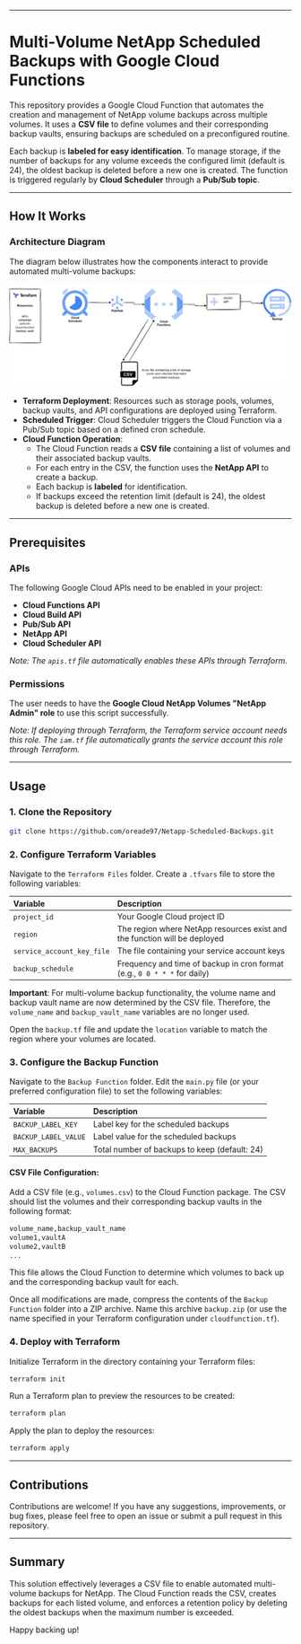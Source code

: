 -----

# Multi-Volume NetApp Scheduled Backups with Google Cloud Functions

This repository provides a Google Cloud Function that automates the creation and management of NetApp volume backups across multiple volumes. It uses a **CSV file** to define volumes and their corresponding backup vaults, ensuring backups are scheduled on a preconfigured routine.

Each backup is **labeled for easy identification**. To manage storage, if the number of backups for any volume exceeds the configured limit (default is 24), the oldest backup is deleted before a new one is created. The function is triggered regularly by **Cloud Scheduler** through a **Pub/Sub topic**.

-----

## How It Works

### Architecture Diagram

The diagram below illustrates how the components interact to provide automated multi-volume backups:

![Automated Hourly Backups](Automated_Hourly_Backups.drawio.png)


  * **Terraform Deployment**: Resources such as storage pools, volumes, backup vaults, and API configurations are deployed using Terraform.
  * **Scheduled Trigger**: Cloud Scheduler triggers the Cloud Function via a Pub/Sub topic based on a defined cron schedule.
  * **Cloud Function Operation**:
      * The Cloud Function reads a **CSV file** containing a list of volumes and their associated backup vaults.
      * For each entry in the CSV, the function uses the **NetApp API** to create a backup.
      * Each backup is **labeled** for identification.
      * If backups exceed the retention limit (default is 24), the oldest backup is deleted before a new one is created.

-----

## Prerequisites

### APIs

The following Google Cloud APIs need to be enabled in your project:

  * **Cloud Functions API**
  * **Cloud Build API**
  * **Pub/Sub API**
  * **NetApp API**
  * **Cloud Scheduler API**

*Note: The `apis.tf` file automatically enables these APIs through Terraform.*

### Permissions

The user needs to have the **Google Cloud NetApp Volumes "NetApp Admin" role** to use this script successfully.

*Note: If deploying through Terraform, the Terraform service account needs this role. The `iam.tf` file automatically grants the service account this role through Terraform.*

-----

## Usage

### 1\. Clone the Repository

```bash
git clone https://github.com/oreade97/Netapp-Scheduled-Backups.git
```

### 2\. Configure Terraform Variables

Navigate to the `Terraform Files` folder. Create a `.tfvars` file to store the following variables:

| Variable                    | Description                                                                 |
| :-------------------------- | :-------------------------------------------------------------------------- |
| `project_id`                | Your Google Cloud project ID                                                |
| `region`                    | The region where NetApp resources exist and the function will be deployed   |
| `service_account_key_file`  | The file containing your service account keys                               |
| `backup_schedule`           | Frequency and time of backup in cron format (e.g., `0 0 * * *` for daily) |

**Important**: For multi-volume backup functionality, the volume name and backup vault name are now determined by the CSV file. Therefore, the `volume_name` and `backup_vault_name` variables are no longer used.

Open the `backup.tf` file and update the `location` variable to match the region where your volumes are located.

### 3\. Configure the Backup Function

Navigate to the `Backup Function` folder. Edit the `main.py` file (or your preferred configuration file) to set the following variables:

| Variable           | Description                               |
| :----------------- | :---------------------------------------- |
| `BACKUP_LABEL_KEY` | Label key for the scheduled backups       |
| `BACKUP_LABEL_VALUE` | Label value for the scheduled backups     |
| `MAX_BACKUPS`      | Total number of backups to keep (default: 24) |

#### CSV File Configuration:

Add a CSV file (e.g., `volumes.csv`) to the Cloud Function package. The CSV should list the volumes and their corresponding backup vaults in the following format:

```csv
volume_name,backup_vault_name
volume1,vaultA
volume2,vaultB
...
```

This file allows the Cloud Function to determine which volumes to back up and the corresponding backup vault for each.

Once all modifications are made, compress the contents of the `Backup Function` folder into a ZIP archive. Name this archive `backup.zip` (or use the name specified in your Terraform configuration under `cloudfunction.tf`).

### 4\. Deploy with Terraform

Initialize Terraform in the directory containing your Terraform files:

```bash
terraform init
```

Run a Terraform plan to preview the resources to be created:

```bash
terraform plan
```

Apply the plan to deploy the resources:

```bash
terraform apply
```

-----

## Contributions

Contributions are welcome\! If you have any suggestions, improvements, or bug fixes, please feel free to open an issue or submit a pull request in this repository.

-----

## Summary

This solution effectively leverages a CSV file to enable automated multi-volume backups for NetApp. The Cloud Function reads the CSV, creates backups for each listed volume, and enforces a retention policy by deleting the oldest backups when the maximum number is exceeded.

Happy backing up\!
